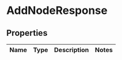 
# AddNodeResponse

## Properties
Name | Type | Description | Notes
------------ | ------------- | ------------- | -------------



